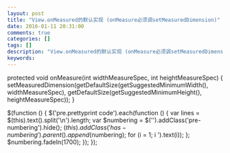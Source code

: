 ```yaml
---
layout: post
title: "View.onMeasured的默认实现 (onMeasure必须调setMeasuredDimension)"
date: 2016-01-11 20:31:00 
comments: true
categories: []
tags: []
description: "View.onMeasured的默认实现 (onMeasure必须调setMeasuredDimension)"
keywords: 
---
```



 
  protected void onMeasure(int widthMeasureSpec, int heightMeasureSpec) {
        setMeasuredDimension(getDefaultSize(getSuggestedMinimumWidth(), widthMeasureSpec),
                getDefaultSize(getSuggestedMinimumHeight(), heightMeasureSpec));
    }
 
 
  $(function () {
                $('pre.prettyprint code').each(function () {
                    var lines = $(this).text().split('\n').length;
                    var $numbering = $('').addClass('pre-numbering').hide();
                    $(this).addClass('has-numbering').parent().append($numbering);
                    for (i = 1; i ').text(i));
                    };
                    $numbering.fadeIn(1700);
                });
            });
 


